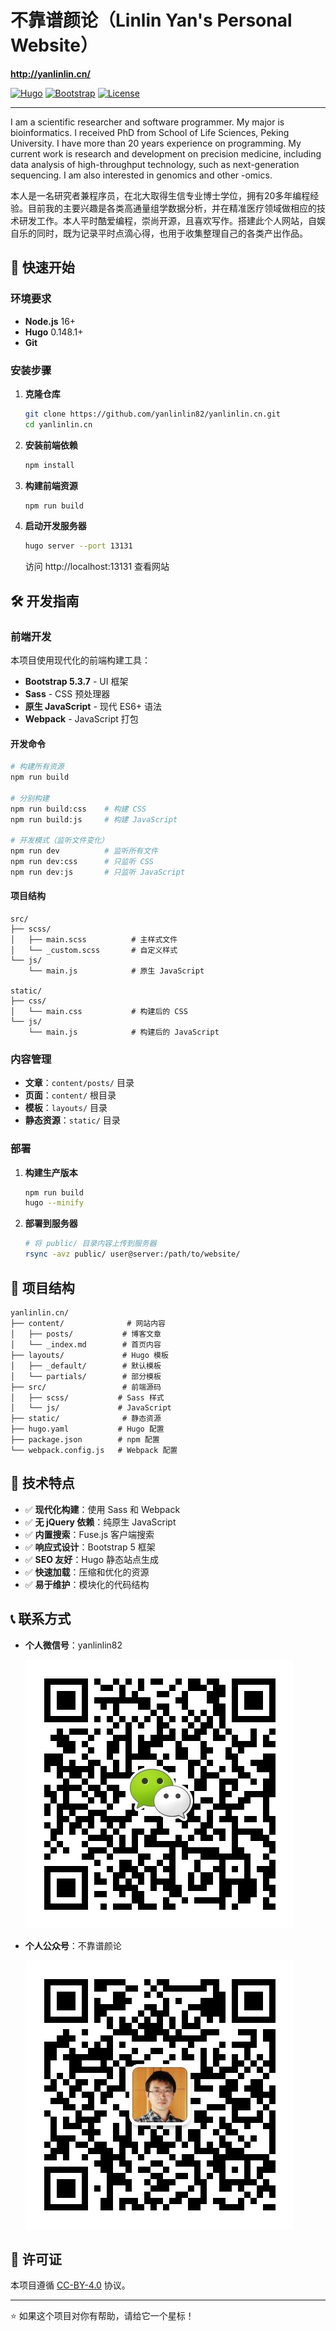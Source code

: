 # 不靠谱颜论（Linlin Yan's Personal Website）

**http://yanlinlin.cn/**

[![Hugo](https://img.shields.io/badge/Hugo-0.148.1+-blue.svg)](https://gohugo.io/)
[![Bootstrap](https://img.shields.io/badge/Bootstrap-5.3.7-purple.svg)](https://getbootstrap.com/)
[![License](https://img.shields.io/badge/License-CC--BY--4.0-green.svg)](https://creativecommons.org/licenses/by/4.0/)

---

I am a scientific researcher and software programmer. My major is bioinformatics. I received PhD from School of Life Sciences, Peking University. I have more than 20 years experience on programming. My current work is research and development on precision medicine, including data analysis of high-throughput technology, such as next-generation sequencing. I am also interested in genomics and other -omics.

本人是一名研究者兼程序员，在北大取得生信专业博士学位，拥有20多年编程经验。目前我的主要兴趣是各类高通量组学数据分析，并在精准医疗领域做相应的技术研发工作。本人平时酷爱编程，崇尚开源，且喜欢写作。搭建此个人网站，自娱自乐的同时，既为记录平时点滴心得，也用于收集整理自己的各类产出作品。

## 🚀 快速开始

### 环境要求

- **Node.js** 16+ 
- **Hugo** 0.148.1+
- **Git**

### 安装步骤

1. **克隆仓库**

   ```bash
   git clone https://github.com/yanlinlin82/yanlinlin.cn.git
   cd yanlinlin.cn
   ```

2. **安装前端依赖**

   ```bash
   npm install
   ```

3. **构建前端资源**

   ```bash
   npm run build
   ```

4. **启动开发服务器**

   ```bash
   hugo server --port 13131
   ```

   访问 http://localhost:13131 查看网站

## 🛠️ 开发指南

### 前端开发

本项目使用现代化的前端构建工具：

- **Bootstrap 5.3.7** - UI 框架
- **Sass** - CSS 预处理器  
- **原生 JavaScript** - 现代 ES6+ 语法
- **Webpack** - JavaScript 打包

#### 开发命令

```bash
# 构建所有资源
npm run build

# 分别构建
npm run build:css    # 构建 CSS
npm run build:js     # 构建 JavaScript

# 开发模式（监听文件变化）
npm run dev          # 监听所有文件
npm run dev:css      # 只监听 CSS
npm run dev:js       # 只监听 JavaScript
```

#### 项目结构

```
src/
├── scss/
│   ├── main.scss          # 主样式文件
│   └── _custom.scss       # 自定义样式
└── js/
    └── main.js            # 原生 JavaScript

static/
├── css/
│   └── main.css           # 构建后的 CSS
└── js/
    └── main.js            # 构建后的 JavaScript
```

### 内容管理

- **文章**：`content/posts/` 目录
- **页面**：`content/` 根目录
- **模板**：`layouts/` 目录
- **静态资源**：`static/` 目录

### 部署

1. **构建生产版本**

   ```bash
   npm run build
   hugo --minify
   ```

2. **部署到服务器**

   ```bash
   # 将 public/ 目录内容上传到服务器
   rsync -avz public/ user@server:/path/to/website/
   ```

## 📁 项目结构

```
yanlinlin.cn/
├── content/              # 网站内容
│   ├── posts/           # 博客文章
│   └── _index.md        # 首页内容
├── layouts/             # Hugo 模板
│   ├── _default/        # 默认模板
│   └── partials/        # 部分模板
├── src/                 # 前端源码
│   ├── scss/           # Sass 样式
│   └── js/             # JavaScript
├── static/              # 静态资源
├── hugo.yaml           # Hugo 配置
├── package.json        # npm 配置
└── webpack.config.js   # Webpack 配置
```

## 🎨 技术特点

- ✅ **现代化构建**：使用 Sass 和 Webpack
- ✅ **无 jQuery 依赖**：纯原生 JavaScript
- ✅ **内置搜索**：Fuse.js 客户端搜索
- ✅ **响应式设计**：Bootstrap 5 框架
- ✅ **SEO 友好**：Hugo 静态站点生成
- ✅ **快速加载**：压缩和优化的资源
- ✅ **易于维护**：模块化的代码结构

## 📞 联系方式

- **个人微信号**：yanlinlin82

  ![yanlinlin82](static/images/weixin_scancode.jpg)

- **个人公众号**：不靠谱颜论

  ![不靠谱颜论](static/images/bukaopuyanlun-qrcode.jpg)

## 📄 许可证

本项目遵循 [CC-BY-4.0](https://creativecommons.org/licenses/by/4.0/) 协议。

---

⭐ 如果这个项目对你有帮助，请给它一个星标！
